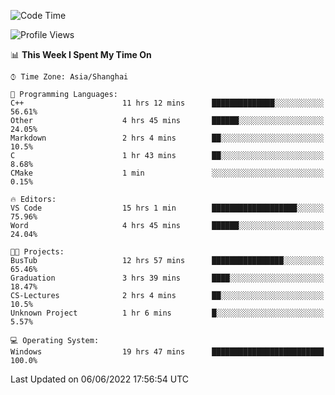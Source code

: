 <!--START_SECTION:waka-->
![Code Time](http://img.shields.io/badge/Code%20Time-100%20hrs%2032%20mins-blue)

![Profile Views](http://img.shields.io/badge/Profile%20Views-5-blue)

📊 **This Week I Spent My Time On** 

```text
⌚︎ Time Zone: Asia/Shanghai

💬 Programming Languages: 
C++                      11 hrs 12 mins      ██████████████░░░░░░░░░░░   56.61% 
Other                    4 hrs 45 mins       ██████░░░░░░░░░░░░░░░░░░░   24.05% 
Markdown                 2 hrs 4 mins        ██░░░░░░░░░░░░░░░░░░░░░░░   10.5% 
C                        1 hr 43 mins        ██░░░░░░░░░░░░░░░░░░░░░░░   8.68% 
CMake                    1 min               ░░░░░░░░░░░░░░░░░░░░░░░░░   0.15%

🔥 Editors: 
VS Code                  15 hrs 1 min        ███████████████████░░░░░░   75.96% 
Word                     4 hrs 45 mins       ██████░░░░░░░░░░░░░░░░░░░   24.04%

🐱‍💻 Projects: 
BusTub                   12 hrs 57 mins      ████████████████░░░░░░░░░   65.46% 
Graduation               3 hrs 39 mins       ████░░░░░░░░░░░░░░░░░░░░░   18.47% 
CS-Lectures              2 hrs 4 mins        ██░░░░░░░░░░░░░░░░░░░░░░░   10.5% 
Unknown Project          1 hr 6 mins         █░░░░░░░░░░░░░░░░░░░░░░░░   5.57%

💻 Operating System: 
Windows                  19 hrs 47 mins      █████████████████████████   100.0%

```


 Last Updated on 06/06/2022 17:56:54 UTC
<!--END_SECTION:waka-->